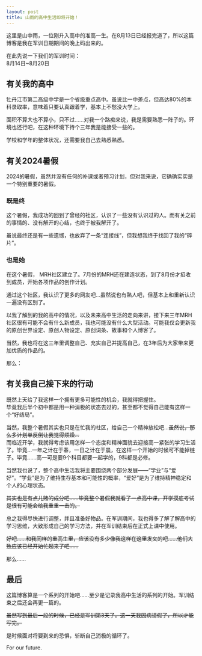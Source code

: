 ```yaml
---
layout: post
title: 山雨的高中生活即将开始！
---
```



<p>这里是山中雨，一位刚升入高中的准高一生。在8月13日已经报完道了，所以这篇博客是我在军训日期期间的晚上码出来的。</p><p>在此先说一下我们的军训时间：<br>8月14日~8月20日</p><h2>有关我的高中</h2><p><span class="text-mask">牡丹江市</span>第二高级中学是一个省级重点高中。虽说比一中差点，但高达80%的本科录取率，意味着只要认真跟着学，基本上不愁没大学上。</p><p>面积不算大也不算小，只不过……对我一个路痴来说，我是需要熟悉一阵子的。环境也还行吧，在这种环境下待个三年我是能接受一些的。</p><p>学校和学年的整体状况，还需要我自己去熟悉熟悉。</p><h2>有关2024暑假</h2><p>2024的暑假，虽然并没有任何的补课或者预习计划，但对我来说，它确确实实是一个特别重要的暑假。</p><h3>既是终</h3><p>这个暑假，我成功的回到了曾经的社区，认识了一些没有认识过的人。而有关之前的事情的、没有解开的心结，也终于被我解开了。</p><p>虽说最终还是有一些遗憾，也放弃了一条“连接线”，但我想我终于找回了我的“碎片”。</p><h3>也是始</h3><p>在这个暑假， MRH社区建立了。7月份的MRH还在建造状态，到了8月份才招收到成员，开始各项作品的创作计划。</p><p>通过这个社区，我认识了更多的网友吧…虽然说也有熟人吧，但基本上和重新认识一遍没有区别了。</p><p>以我了解到的我的高中的情况，以及未来高中生活的走向来讲，接下来三年MRH社区很有可能不会有什么新成员，我也可能没有什么大型活动。可能我仅会更新我的原创世界设定、原创人物设定、原创词条、故事和个人博客了。</p><p>当然，我也将在这三年里调整自己、充实自己并提高自己，在3年后为大家带来更加优质的作品的。</p><p>那么：</p><h2>有关我自己接下来的行动</h2><p>既然上天给了我这样一个拥有更多可能性的机会，我就得把握住。<br>毕竟我后半个初中都是用一种消极的状态去过的，甚至都不觉得自己能有这样一个“好结局”。</p><p>当然，我整个暑假其实也只是在忙我的社区，给自己一个精神放松吧…<del>虽然说，那么多计划单反倒让我觉得烦躁…</del><br>而临近开学，我就得考虑该用怎样一个态度和精神面貌去迎接高一紧张的学习生活了。毕竟…一年之计在于春，一日之计在于晨，在这样一个开始的时候可不能掉链子。毕竟……高一可是要9个科目都要一起学的，9科都是必修。</p><p>当然我也说了，整个高中生活我将主要围绕两个部分发展——“学业”与“爱好”。“学业”是为了维持生存基本和可能性的概率，“爱好”是为了维持精神稳定和个人的心理状态。</p><p><del>其实也是有点儿赌的成分吧……毕竟整个暑假我就看了一点高中课，开学摸底考试是很有可能会给我重重一击的。</del></p><p>总之我得尽快进行调整，并且准备好物品。在军训期间，我也得多了解了解高中的学习思维，大致形成自己的学习方法，并在军训结束后在正式上课中使用。</p><p><del>好吧……和我同样的重高生里，应该没有多少像我这样在这里发文的吧……他们大致应该已经开始忙起来了吧……</del></p><p>那么……</p><h2>最后</h2><p>这篇博客算是一个系列的开始吧……至少是记录我高中生活的系列的开始。军训结束之后还会再更一篇的。</p><p><del>虽然写到最后一段的时候，已经是军训第3天了。这一天我因病请假了，所以才能写完。</del></p><p>是时候面对将要到来的恐惧，斩断自己消极的循环了。</p><p>For our future.</p>
